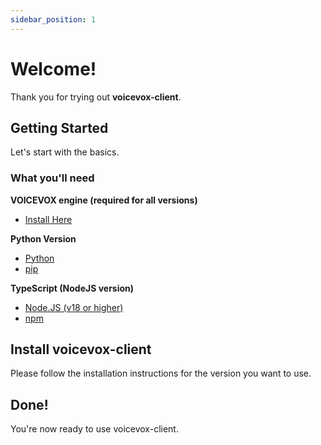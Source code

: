 ```yaml
---
sidebar_position: 1
---
```


# Welcome!

Thank you for trying out **voicevox-client**.

## Getting Started

Let's start with the basics.

### What you'll need

**VOICEVOX engine (required for all versions)**

- [Install Here](https://github.com/VOICEVOX/voicevox_engine/blob/master/README.md)

**Python Version**

- [Python](https://python.org/)
- [pip](https://pypi.org/project/pip/)

**TypeScript (NodeJS version)**

- [Node.JS (v18 or higher)](https://nodejs.org/)
- [npm](https://npmjs.org/)

## Install voicevox-client

Please follow the installation instructions for the version you want to use.

## Done!

You're now ready to use voicevox-client.
